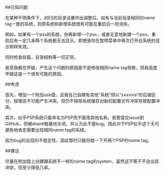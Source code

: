 ##已知问题

在某种不明条件下，对ES的目录设置作出调整后，如有与当前目录相同的name tag一致的系统，则原系统和新增系统很有可能在重启后一同消失。

例如，如果有一个psx的系统，你再新增一个psx，或者无意地新建一个psx，重启后有一定几率两个系统都无法显示。即使是你在暂停菜单中再次打开此系统的显示照样失效。

同时检查挂载，目录结构等一切正常。

甚至我都在怀疑，产生这个问题的原因是不是修改相同name tag导致，但我高度怀疑这是一个很有可能的原因。

##考虑

首先，增加一个附加usb盘，且我自己自建有其他“系统”但以“xxxviva”的后缀区分，按理说不可能产生冲突。但仍不排除系统缓存对新的配置文件冲突导致配置冲突。

其次，似乎PSP系统只能命名为PSP而不能改其他名称。我曾提交issue到GitHub，但被shanti粗暴地关闭，并认为此不是bug。因此对于PSP似乎这个无可避免地肯定需要出现相同name tag的系统。

因为bug的出现的不稳定性，因此暂时只能将就一下开两个PSP的name tag。

##建议

尽量在附加盘上创建跟系统不一样的name tag的system，虽然这不等于不会出现冲突，但至少降低几率。